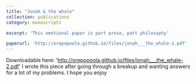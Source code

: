 ```yaml
---
title: "Jonah & the whale"
collection: publications
category: manuscripts

excerpt: 'This emotional paper is part prose, part philosophy'

paperurl: 'http://orepopoola.github.io/files/jonah___the_whale-2.pdf'
---
```

Downloadable here:
'http://orepopoola.github.io/files/jonah___the_whale-2.pdf'
I wrote this piece after going through a breakup and wanting answers for a lot of my problems. I hope you enjoy

